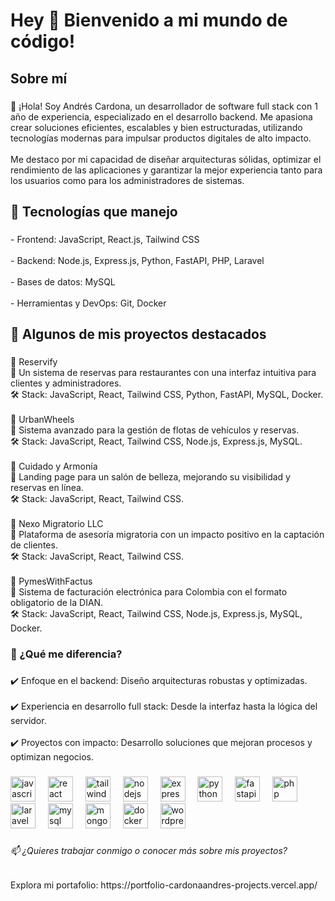 <h1 align="left">Hey 👋 Bienvenido a mi mundo de código!</h1>

###

<h2 align="left">Sobre mí</h2>

###

<p align="left">👋 ¡Hola! Soy Andrés Cardona, un desarrollador de software full stack con 1 año de experiencia, especializado en el desarrollo backend. Me apasiona crear soluciones eficientes, escalables y bien estructuradas, utilizando tecnologías modernas para impulsar productos digitales de alto impacto.<br><br>Me destaco por mi capacidad de diseñar arquitecturas sólidas, optimizar el rendimiento de las aplicaciones y garantizar la mejor experiencia tanto para los usuarios como para los administradores de sistemas.</p>

###

<h2 align="left">🚀 Tecnologías que manejo</h2>

###

<p align="left">- Frontend: JavaScript, React.js, Tailwind CSS<br><br>- Backend: Node.js, Express.js, Python, FastAPI, PHP, Laravel<br><br>- Bases de datos: MySQL<br><br>- Herramientas y DevOps: Git, Docker</p>

###

<h2 align="left">📌 Algunos de mis proyectos destacados</h2>

###

<p align="left">🔹 Reservify<br>📌 Un sistema de reservas para restaurantes con una interfaz intuitiva para clientes y administradores.<br>🛠️ Stack: JavaScript, React, Tailwind CSS, Python, FastAPI, MySQL, Docker.<br><br>🔹 UrbanWheels<br>📌 Sistema avanzado para la gestión de flotas de vehículos y reservas.<br>🛠️ Stack: JavaScript, React, Tailwind CSS, Node.js, Express.js, MySQL.<br><br>🔹 Cuidado y Armonía<br>📌 Landing page para un salón de belleza, mejorando su visibilidad y reservas en línea.<br>🛠️ Stack: JavaScript, React, Tailwind CSS.<br><br>🔹 Nexo Migratorio LLC<br>📌 Plataforma de asesoría migratoria con un impacto positivo en la captación de clientes.<br>🛠️ Stack: JavaScript, React, Tailwind CSS.<br><br>🔹 PymesWithFactus<br>📌 Sistema de facturación electrónica para Colombia con el formato obligatorio de la DIAN.<br>🛠️ Stack: JavaScript, React, Tailwind CSS, Node.js, Express.js, MySQL, Docker.</p>

###

<h3 align="left">🔹 ¿Qué me diferencia?</h3>

###

<p align="left">✔️ Enfoque en el backend: Diseño arquitecturas robustas y optimizadas.<br><br>✔️ Experiencia en desarrollo full stack: Desde la interfaz hasta la lógica del servidor.<br><br>✔️ Proyectos con impacto: Desarrollo soluciones que mejoran procesos y optimizan negocios.</p>

###

<div align="left">
  <img src="https://cdn.jsdelivr.net/gh/devicons/devicon/icons/javascript/javascript-original.svg" height="40" alt="javascript logo"  />
  <img width="12" />
  <img src="https://cdn.jsdelivr.net/gh/devicons/devicon/icons/react/react-original.svg" height="40" alt="react logo"  />
  <img width="12" />
  <img src="https://cdn.jsdelivr.net/gh/devicons/devicon/icons/tailwindcss/tailwindcss-original-wordmark.svg" height="40" alt="tailwindcss logo"  />
  <img width="12" />
  <img src="https://cdn.jsdelivr.net/gh/devicons/devicon/icons/nodejs/nodejs-original.svg" height="40" alt="nodejs logo"  />
  <img width="12" />
  <img src="https://cdn.jsdelivr.net/gh/devicons/devicon/icons/express/express-original.svg" height="40" alt="express logo"  />
  <img width="12" />
  <img src="https://cdn.jsdelivr.net/gh/devicons/devicon/icons/python/python-original.svg" height="40" alt="python logo"  />
  <img width="12" />
  <img src="https://cdn.jsdelivr.net/gh/devicons/devicon/icons/fastapi/fastapi-original.svg" height="40" alt="fastapi logo"  />
  <img width="12" />
  <img src="https://cdn.jsdelivr.net/gh/devicons/devicon/icons/php/php-original.svg" height="40" alt="php logo"  />
  <img width="12" />
  <img src="https://cdn.jsdelivr.net/gh/devicons/devicon/icons/laravel/laravel-original.svg" height="40" alt="laravel logo"  />
  <img width="12" />
  <img src="https://cdn.jsdelivr.net/gh/devicons/devicon/icons/mysql/mysql-original.svg" height="40" alt="mysql logo"  />
  <img width="12" />
  <img src="https://cdn.jsdelivr.net/gh/devicons/devicon/icons/mongodb/mongodb-original.svg" height="40" alt="mongodb logo"  />
  <img width="12" />
  <img src="https://cdn.jsdelivr.net/gh/devicons/devicon/icons/docker/docker-original.svg" height="40" alt="docker logo"  />
  <img width="12" />
  <img src="https://cdn.simpleicons.org/wordpress/21759B" height="40" alt="wordpress logo"  />
</div>

###

<h6 align="left">📫 ¿Quieres trabajar conmigo o conocer más sobre mis proyectos?</h6>

###

<p align="left">Explora mi portafolio: https://portfolio-cardonaandres-projects.vercel.app/</p>

###
